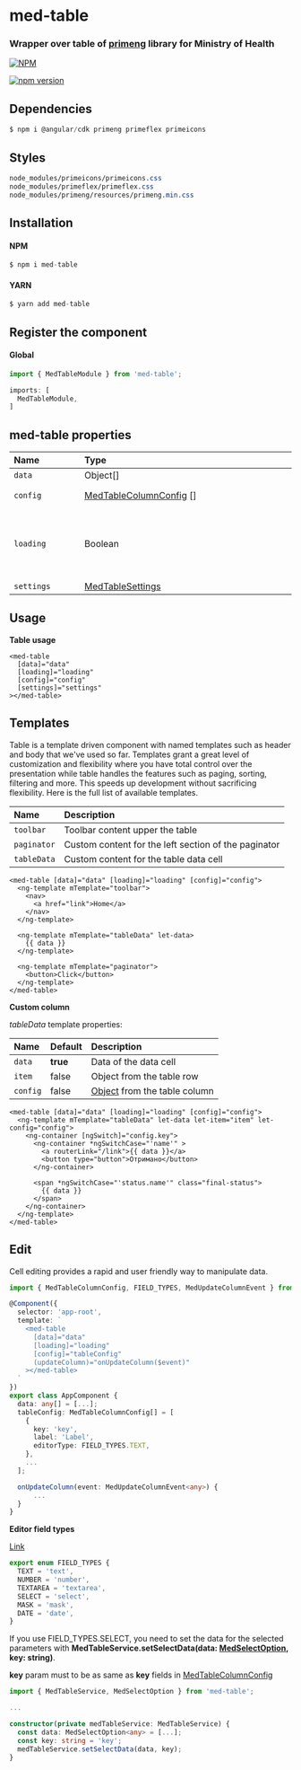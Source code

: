 # med-table

### Wrapper over table of [primeng](https://primefaces.org/primeng/) library for Ministry of Health

[![NPM](https://nodei.co/npm/med-table.png)](https://nodei.co/npm/med-table/)

[![npm version](https://badge.fury.io/js/med-table.svg)](https://badge.fury.io/js/med-table)

## Dependencies

```js
$ npm i @angular/cdk primeng primeflex primeicons
```

## Styles

```css
node_modules/primeicons/primeicons.css
node_modules/primeflex/primeflex.css
node_modules/primeng/resources/primeng.min.css
```

## Installation

#### NPM
```js
$ npm i med-table
```

#### YARN
```js
$ yarn add med-table
```


## Register the component

#### Global

```js
import { MedTableModule } from 'med-table';

imports: [
  MedTableModule,
]
```

## med-table properties

| Name&nbsp;&nbsp;&nbsp;&nbsp;&nbsp;&nbsp;&nbsp;&nbsp;&nbsp;&nbsp;&nbsp;&nbsp;&nbsp;&nbsp;&nbsp; | Type&nbsp;&nbsp;&nbsp;&nbsp;&nbsp;&nbsp;&nbsp;&nbsp;&nbsp;&nbsp;&nbsp;&nbsp;&nbsp;&nbsp;&nbsp;&nbsp;&nbsp;&nbsp;&nbsp;&nbsp;&nbsp;&nbsp;&nbsp;&nbsp;&nbsp;&nbsp;&nbsp;&nbsp;&nbsp;&nbsp;&nbsp;&nbsp;&nbsp;&nbsp;&nbsp;&nbsp;&nbsp;&nbsp;&nbsp;&nbsp;&nbsp;&nbsp;&nbsp;&nbsp;&nbsp;&nbsp;&nbsp;&nbsp;&nbsp;&nbsp;&nbsp;&nbsp;&nbsp;&nbsp;&nbsp;&nbsp;&nbsp;&nbsp;&nbsp;&nbsp;&nbsp;&nbsp;&nbsp;&nbsp;&nbsp;&nbsp;&nbsp;&nbsp;&nbsp;&nbsp;&nbsp;&nbsp;&nbsp;&nbsp;&nbsp; | Required | Description |
| :--- | :--- | :--- | :--- |
| `data` | Object[] | **true** | Table data |
| `config` | [MedTableColumnConfig](https://github.com/Darker-than-Black/med-library/blob/main/projects/med-table/src/lib/types/MedTableColumnConfig.ts) [] | **true** | Columns config |
| `loading` | Boolean | false | Show loading data process **Default: false** |
| `settings` | [MedTableSettings](https://github.com/Darker-than-Black/med-library/blob/main/projects/med-table/src/lib/types/MedTableSettings.ts) | false |  **[Default](https://github.com/Darker-than-Black/med-library/blob/main/projects/med-table/src/lib/configs/defaultTableSettings.ts)** |

## Usage

**Table usage**

```angular2html
<med-table
  [data]="data"
  [loading]="loading"
  [config]="config"
  [settings]="settings"
></med-table>
```

## Templates

Table is a template driven component with named templates such as header and body that we've used so far. Templates grant a great level of customization and flexibility where you have total control over the presentation while table handles the features such as paging, sorting, filtering and more. This speeds up development without sacrificing flexibility. Here is the full list of available templates.

| Name | Description |
| :--- | :--- |
| `toolbar` | Toolbar content upper the table |
| `paginator` | Custom content for the left section of the paginator | 
| `tableData` | Custom content for the table data cell |

```angular2html
<med-table [data]="data" [loading]="loading" [config]="config">
  <ng-template mTemplate="toolbar">
    <nav>
      <a href="link">Home</a>
    </nav>
  </ng-template>
  
  <ng-template mTemplate="tableData" let-data>
    {{ data }}
  </ng-template>
  
  <ng-template mTemplate="paginator">
    <button>Click</button>
  </ng-template>
</med-table>
```

**Custom column**

*tableData* template properties:

| Name | Default | Description |
| :--- | :--- | :--- |
| `data` | **true** | Data of the data cell |
| `item` | false | Object from the table row | 
| `config` | false | [Object](https://github.com/Darker-than-Black/med-library/blob/main/projects/med-table/src/lib/types/MedTableColumnConfig.ts) from the table column | 

```angular2html
<med-table [data]="data" [loading]="loading" [config]="config">
  <ng-template mTemplate="tableData" let-data let-item="item" let-config="config">
    <ng-container [ngSwitch]="config.key">
      <ng-container *ngSwitchCase="'name'" >
        <a routerLink="/link">{{ data }}</a>
        <button type="button">Отримано</button>
      </ng-container>

      <span *ngSwitchCase="'status.name'" class="final-status">
        {{ data }}
      </span>
    </ng-container>
  </ng-template>
</med-table>
```

## Edit

Cell editing provides a rapid and user friendly way to manipulate data.

```ts
import { MedTableColumnConfig, FIELD_TYPES, MedUpdateColumnEvent } from 'med-table';

@Component({
  selector: 'app-root',
  template: `
    <med-table
      [data]="data"
      [loading]="loading"
      [config]="tableConfig"
      (updateColumn)="onUpdateColumn($event)"
    ></med-table>
  `
})
export class AppComponent {
  data: any[] = [...];
  tableConfig: MedTableColumnConfig[] = [
    {
      key: 'key',
      label: 'Label',
      editorType: FIELD_TYPES.TEXT,
    },
    ...
  ];

  onUpdateColumn(event: MedUpdateColumnEvent<any>) {
      ...
  }
}
```

**Editor field types**

[Link](https://github.com/Darker-than-Black/med-library/blob/main/projects/med-dynamic-form/src/lib/constants/fieldTypes.ts)

```ts
export enum FIELD_TYPES {
  TEXT = 'text',
  NUMBER = 'number',
  TEXTAREA = 'textarea',
  SELECT = 'select',
  MASK = 'mask',
  DATE = 'date',
}
```

If you use FIELD_TYPES.SELECT, you need to set the data for the selected parameters with **MedTableService.setSelectData(data: [MedSelectOption<any>](https://github.com/Darker-than-Black/med-library/blob/main/projects/med-table/src/lib/types/MedSelectOption.ts), key: string)**.

**key** param must to be as same as **key** fields in [MedTableColumnConfig](https://github.com/Darker-than-Black/med-library/blob/main/projects/med-table/src/lib/types/MedTableSettings.ts)

```ts
import { MedTableService, MedSelectOption } from 'med-table';

...

constructor(private medTableService: MedTableService) {
  const data: MedSelectOption<any> = [...];
  const key: string = 'key';
  medTableService.setSelectData(data, key);
}
```


